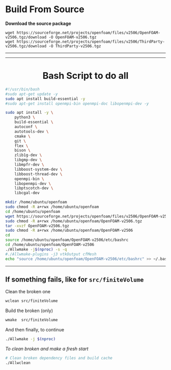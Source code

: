 
# Build From Source

**Download the source package**
```
wget https://sourceforge.net/projects/openfoam/files/v2506/OpenFOAM-v2506.tgz/download -O OpenFOAM-v2506.tgz
wget https://sourceforge.net/projects/openfoam/files/v2506/ThirdParty-v2506.tgz/download -O ThirdParty-v2506.tgz
```

***
***
<center><h1>Bash Script to do all</h1></center>

```bash
#!/usr/bin/bash
#sudo apt-get update -y
sudo apt install build-essential -y
#sudo apt-get install openmpi-bin openmpi-doc libopenmpi-dev -y

sudo apt install -y \
	python3 \
    build-essential \
    autoconf \
    autotools-dev \
    cmake \
    git \
    flex \
    bison \
    zlib1g-dev \
    libgmp-dev \
    libmpfr-dev \
    libboost-system-dev \
    libboost-thread-dev \
    openmpi-bin \
    libopenmpi-dev \
    libptscotch-dev \
    libcgal-dev

mkdir /home/ubuntu/openfoam
sudo chmod -R a+rwx /home/ubuntu/openfoam
cd /home/ubuntu/openfoam
wget https://sourceforge.net/projects/openfoam/files/v2506/OpenFOAM-v2506.tgz/download -O OpenFOAM-v2506.tgz
sudo chmod -R a+rwx /home/ubuntu/openfoam/OpenFOAM-v2506.tgz
tar -xvzf OpenFOAM-v2506.tgz
sudo chmod -R a+rwx /home/ubuntu/openfoam/OpenFOAM-v2506
cd
source /home/ubuntu/openfoam/OpenFOAM-v2506/etc/bashrc
cd /home/ubuntu/openfoam/OpenFOAM-v2506
./Allwmake -j$(nproc) -s -q
#./Allwmake-plugins -j3 vtkOutput cfMesh
echo "source /home/ubuntu/openfoam/OpenFOAM-v2506/etc/bashrc" >> ~/.bashrc
```

___

## If something fails, like for `src/finiteVolume` 

Clean the broken one
```bash
wclean src/finiteVolume
```

Build the broken (only)
```bash
wmake  src/finiteVolume
```

And then finally, to continue
```bash
./Allwmake -j $(nproc)
```

*To clean broken and make a fresh start*
```bash
# Clean broken dependency files and build cache
./Allwclean
```
